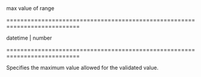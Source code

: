 <!--**
/*-------------------------------------------
    Auto-generated file. Do not modify.
-------------------------------------------

**-->
<!--d-->max value of range<!--/d-->
===========================================================================
<!--type-->datetime | number<!--/type-->
===========================================================================

<!--shortDescription-->
Specifies the maximum value allowed for the validated value.
<!--/shortDescription-->

<!--fullDescription-->

<!--/fullDescription-->